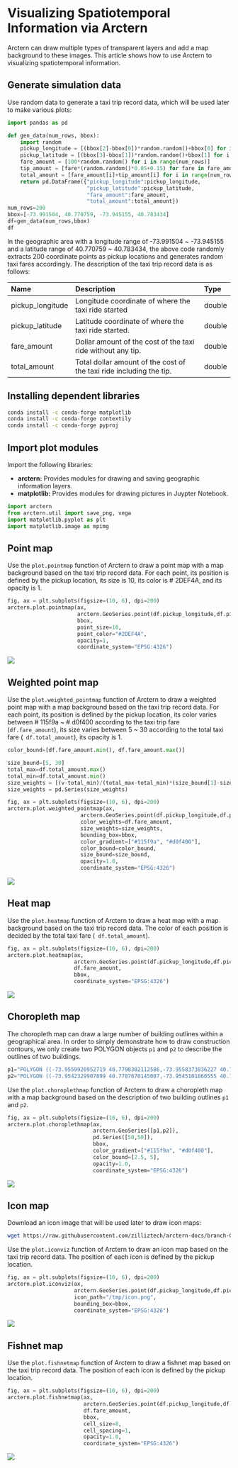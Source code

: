 # Visualizing Spatiotemporal Information via Arctern

Arctern can draw multiple types of transparent layers and add a map background to these images. This article shows how to use Arctern to visualizing spatiotemporal information.

## Generate simulation data

Use random data to generate a taxi trip record data, which will be used later to make various plots:

```python
import pandas as pd

def gen_data(num_rows, bbox):
    import random
    pickup_longitude = [(bbox[2]-bbox[0])*random.random()+bbox[0] for i in range(num_rows)]
    pickup_latitude = [(bbox[3]-bbox[1])*random.random()+bbox[1] for i in range(num_rows)]
    fare_amount = [100*random.random() for i in range(num_rows)]
    tip_amount = [fare*(random.random()*0.05+0.15) for fare in fare_amount]
    total_amount = [fare_amount[i]+tip_amount[i] for i in range(num_rows)]
    return pd.DataFrame({"pickup_longitude":pickup_longitude,
                         "pickup_latitude":pickup_latitude,
                         "fare_amount":fare_amount,
                         "total_amount":total_amount})
num_rows=200
bbox=[-73.991504, 40.770759, -73.945155, 40.783434]
df=gen_data(num_rows,bbox)
df
```

In the geographic area with a longitude range of -73.991504 ~ -73.945155 and a latitude range of 40.770759 ~ 40.783434, the above code randomly extracts 200 coordinate points as pickup locations and generates random taxi fares accordingly. The description of the taxi trip record data is as follows:

| Name             | Description                                                  | Type   |
| :--------------- | :----------------------------------------------------------- | :----- |
| pickup_longitude | Longitude coordinate of where the taxi ride started          | double |
| pickup_latitude  | Latitude coordinate of where the taxi ride started.          | double |
| fare_amount      | Dollar amount of the cost of the taxi ride without any tip.  | double |
| total_amount     | Total dollar amount of the cost of the taxi ride including the tip. | double |

## Installing dependent libraries

```bash
conda install -c conda-forge matplotlib
conda install -c conda-forge contextily
conda install -c conda-forge pyproj
```

## Import plot modules

Import the following libraries:

* **arctern:** Provides modules for drawing and saving geographic information layers.
* **matplotlib:** Provides modules for drawing pictures in Juypter Notebook.

```python
import arctern
from arctern.util import save_png, vega
import matplotlib.pyplot as plt
import matplotlib.image as mpimg
```

## Point map

Use the `plot.pointmap` function of Arctern to draw a point map with a map background based on the taxi trip record data. For each point, its position is defined by the pickup location, its size is 10, its color is # 2DEF4A, and its opacity is 1.

```python
fig, ax = plt.subplots(figsize=(10, 6), dpi=200)
arctern.plot.pointmap(ax, 
                      arctern.GeoSeries.point(df.pickup_longitude,df.pickup_latitude),
                      bbox,
                      point_size=10,
                      point_color="#2DEF4A",
                      opacity=1,
                      coordinate_system="EPSG:4326")
```

![](./img/output_8_0.png)

## Weighted point map

Use the `plot.weighted_pointmap` function of Arctern to draw a weighted point map with a map background based on the taxi trip record data. For each point, its position is defined by the pickup location, its color varies between # 115f9a ~ # d0f400 according to the taxi trip fare (`df.fare_amount`), its size varies between 5 ~ 30 according to the total taxi fare (` df.total_amount`), its opacity is 1.

```python
color_bound=[df.fare_amount.min(), df.fare_amount.max()]

size_bound=[5, 30]
total_max=df.total_amount.max()
total_min=df.total_amount.min()
size_weights = [(v-total_min)/(total_max-total_min)*(size_bound[1]-size_bound[0])+size_bound[0] for v in df.total_amount]
size_weights = pd.Series(size_weights)

fig, ax = plt.subplots(figsize=(10, 6), dpi=200)
arctern.plot.weighted_pointmap(ax, 
                       arctern.GeoSeries.point(df.pickup_longitude,df.pickup_latitude),
                       color_weights=df.fare_amount,
                       size_weights=size_weights,
                       bounding_box=bbox, 
                       color_gradient=["#115f9a", "#d0f400"], 
                       color_bound=color_bound, 
                       size_bound=size_bound, 
                       opacity=1.0, 
                       coordinate_system="EPSG:4326")
```

![](./img/output_12_0.png)

## Heat map

Use the `plot.heatmap` function of Arctern to draw a heat map with a map background based on the taxi trip record data. The color of each position is decided by the total taxi fare (` df.total_amount`).

```python
fig, ax = plt.subplots(figsize=(10, 6), dpi=200)
arctern.plot.heatmap(ax, 
                     arctern.GeoSeries.point(df.pickup_longitude,df.pickup_latitude),
                     df.fare_amount, 
                     bbox, 
                     coordinate_system="EPSG:4326")
```

![](./img/output_16_0.png)

## Choropleth map

The choropleth map can draw a large number of building outlines within a geographical area. In order to simply demonstrate how to draw construction contours, we only create two POLYGON objects `p1` and `p2` to describe the outlines of two buildings.

```python
p1="POLYGON ((-73.9559920952719 40.7798302112586,-73.9558373836227 40.780041920447,-73.955817052153 40.7800697417696,-73.9561541507251 40.7802120850128,-73.9560310179165 40.780380581462,-73.9559809829928 40.7804490491413,-73.9554245436102 40.780214085171,-73.9552722050953 40.7801497573115,-73.9554553121101 40.7798991968954,-73.9556088484124 40.7796890996611,-73.955620419799 40.7796732651862,-73.9559015149432 40.7797919620232,-73.9559920952719 40.7798302112586))"
p2="POLYGON ((-73.9542329907899 40.7787670145087,-73.9545101860555 40.7783876598084,-73.9546846384315 40.778461320293,-73.9548206058685 40.7785187302746,-73.9549036921298 40.7785538112695,-73.9550251774329 40.7786051054324,-73.9550562469185 40.7786182243649,-73.9549683394669 40.7787385313679,-73.9547798956672 40.778996428053,-73.954779053804 40.7789975803655,-73.9545166590009 40.7788867891633,-73.9544446005066 40.7788563633454,-73.9542329907899 40.7787670145087))"
```

Use the `plot.choroplethmap` function of Arctern to draw a choropleth map with a map background based on the description of two building outlines `p1` and `p2`.

```python
fig, ax = plt.subplots(figsize=(10, 6), dpi=200)
arctern.plot.choroplethmap(ax, 
                           arctern.GeoSeries([p1,p2]),
                           pd.Series([50,50]),
                           bbox, 
                           color_gradient=["#115f9a", "#d0f400"], 
                           color_bound=[2.5, 5], 
                           opacity=1.0, 
                           coordinate_system="EPSG:4326")
```

![](./img/output_20_0.png)

## Icon map

Download an icon image that will be used later to draw icon maps:

```bash
wget https://raw.githubusercontent.com/zilliztech/arctern-docs/branch-0.2.x/img/icon/icon.png -o /tmp/icon.png
```

Use the `plot.iconviz` function of Arctern to draw an icon map based on the taxi trip record data. The position of each icon is defined by the pickup location.

```python
fig, ax = plt.subplots(figsize=(10, 6), dpi=200)
arctern.plot.iconviz(ax, 
                     arctern.GeoSeries.point(df.pickup_longitude,df.pickup_latitude),
                     icon_path="/tmp/icon.png", 
                     bounding_box=bbox,
                     coordinate_system="EPSG:4326")
```

![](./img/output_24_0.png)

## Fishnet map

Use the `plot.fishnetmap` function of Arctern to draw a fishnet map based on the taxi trip record data. The position of each icon is defined by the pickup location.

```python
fig, ax = plt.subplots(figsize=(10, 6), dpi=200)
arctern.plot.fishnetmap(ax, 
                        arctern.GeoSeries.point(df.pickup_longitude,df.pickup_latitude),
                        df.fare_amount, 
                        bbox, 
                        cell_size=8, 
                        cell_spacing=1, 
                        opacity=1.0, 
                        coordinate_system="EPSG:4326")
```

![](./img/output_28_0.png)